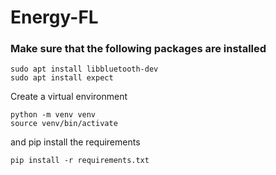 # Energy-FL

### Make sure that the following packages are installed 

```
sudo apt install libbluetooth-dev
sudo apt install expect
```

Create a virtual environment

```
python -m venv venv
source venv/bin/activate
```

and pip install the requirements

```
pip install -r requirements.txt
```
